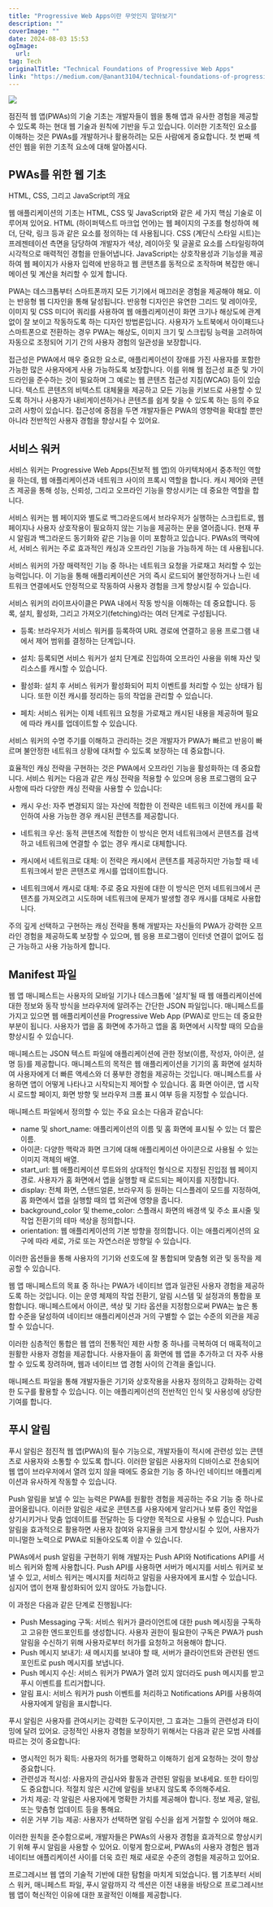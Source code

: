 ```yaml
---
title: "Progressive Web Apps이란 무엇인지 알아보기"
description: ""
coverImage: ""
date: 2024-08-03 15:53
ogImage: 
  url: 
tag: Tech
originalTitle: "Technical Foundations of Progressive Web Apps"
link: "https://medium.com/@anant3104/technical-foundations-of-progressive-web-apps-2aa1779b28bc"
---
```




<img src="/assets/img/TechnicalFoundationsofProgressiveWebApps_0.png" />

점진적 웹 앱(PWAs)의 기술 기초는 개발자들이 웹을 통해 앱과 유사한 경험을 제공할 수 있도록 하는 현대 웹 기술과 원칙에 기반을 두고 있습니다. 이러한 기초적인 요소를 이해하는 것은 PWAs를 개발하거나 활용하려는 모든 사람에게 중요합니다. 첫 번째 섹션인 웹을 위한 기초적 요소에 대해 알아봅시다.

## PWAs를 위한 웹 기초

HTML, CSS, 그리고 JavaScript의 개요

<div class="content-ad"></div>

웹 애플리케이션의 기초는 HTML, CSS 및 JavaScript와 같은 세 가지 핵심 기술로 이루어져 있어요. HTML (하이퍼텍스트 마크업 언어)는 웹 페이지의 구조를 형성하여 헤더, 단락, 링크 등과 같은 요소를 정의하는 데 사용됩니다. CSS (계단식 스타일 시트)는 프레젠테이션 측면을 담당하여 개발자가 색상, 레이아웃 및 글꼴로 요소를 스타일링하여 시각적으로 매력적인 경험을 만들어냅니다. JavaScript는 상호작용성과 기능성을 제공하여 웹 페이지가 사용자 입력에 반응하고 웹 콘텐츠를 동적으로 조작하며 복잡한 애니메이션 및 계산을 처리할 수 있게 합니다.

PWA는 데스크톱부터 스마트폰까지 모든 기기에서 매끄러운 경험을 제공해야 해요. 이는 반응형 웹 디자인을 통해 달성됩니다. 반응형 디자인은 유연한 그리드 및 레이아웃, 이미지 및 CSS 미디어 쿼리를 사용하여 웹 애플리케이션이 화면 크기나 해상도에 관계없이 잘 보이고 작동하도록 하는 디자인 방법론입니다. 사용자가 노트북에서 아이패드나 스마트폰으로 전환하는 경우 PWA는 해상도, 이미지 크기 및 스크립팅 능력을 고려하여 자동으로 조정되어 기기 간의 사용자 경험의 일관성을 보장합니다.

접근성은 PWA에서 매우 중요한 요소로, 애플리케이션이 장애를 가진 사용자를 포함한 가능한 많은 사용자에게 사용 가능하도록 보장합니다. 이를 위해 웹 접근성 표준 및 가이드라인을 준수하는 것이 필요하며 그 예로는 웹 콘텐츠 접근성 지침(WCAG) 등이 있습니다. 텍스트 콘텐츠의 비텍스트 대체물을 제공하고 모든 기능을 키보드로 사용할 수 있도록 하거나 사용자가 내비게이션하거나 콘텐츠를 쉽게 찾을 수 있도록 하는 등의 주요 고려 사항이 있습니다. 접근성에 중점을 두면 개발자들은 PWA의 영향력을 확대할 뿐만 아니라 전반적인 사용자 경험을 향상시킬 수 있어요.

## 서비스 워커

<div class="content-ad"></div>

서비스 워커는 Progressive Web Apps(진보적 웹 앱)의 아키텍처에서 중추적인 역할을 하는데, 웹 애플리케이션과 네트워크 사이의 프록시 역할을 합니다. 캐시 제어와 콘텐츠 제공을 통해 성능, 신뢰성, 그리고 오프라인 기능을 향상시키는 데 중요한 역할을 합니다.

서비스 워커는 웹 페이지와 별도로 백그라운드에서 브라우저가 실행하는 스크립트로, 웹 페이지나 사용자 상호작용이 필요하지 않는 기능을 제공하는 문을 열어줍니다. 현재 푸시 알림과 백그라운드 동기화와 같은 기능을 이미 포함하고 있습니다. PWAs의 맥락에서, 서비스 워커는 주로 효과적인 캐싱과 오프라인 기능을 가능하게 하는 데 사용됩니다.

서비스 워커의 가장 매력적인 기능 중 하나는 네트워크 요청을 가로채고 처리할 수 있는 능력입니다. 이 기능을 통해 애플리케이션은 거의 즉시 로드되어 불안정하거나 느린 네트워크 연결에서도 안정적으로 작동하여 사용자 경험을 크게 향상시킬 수 있습니다.

서비스 워커의 라이프사이클은 PWA 내에서 작동 방식을 이해하는 데 중요합니다. 등록, 설치, 활성화, 그리고 가져오기(fetching)라는 여러 단계로 구성됩니다.

<div class="content-ad"></div>

- 등록: 브라우저가 서비스 워커를 등록하여 URL 경로에 연결하고 응용 프로그램 내에서 제어 범위를 결정하는 단계입니다.

- 설치: 등록되면 서비스 워커가 설치 단계로 진입하여 오프라인 사용을 위해 자산 및 리소스를 캐시할 수 있습니다.

- 활성화: 설치 후 서비스 워커가 활성화되어 피치 이벤트를 처리할 수 있는 상태가 됩니다. 또한 이전 캐시를 정리하는 등의 작업을 관리할 수 있습니다.

- 페치: 서비스 워커는 이제 네트워크 요청을 가로채고 캐시된 내용을 제공하며 필요에 따라 캐시를 업데이트할 수 있습니다.

서비스 워커의 수명 주기를 이해하고 관리하는 것은 개발자가 PWA가 빠르고 반응이 빠르며 불안정한 네트워크 상황에 대처할 수 있도록 보장하는 데 중요합니다.

효율적인 캐싱 전략을 구현하는 것은 PWA에서 오프라인 기능을 활성화하는 데 중요합니다. 서비스 워커는 다음과 같은 캐싱 전략을 적용할 수 있으며 응용 프로그램의 요구 사항에 따라 다양한 캐싱 전략을 사용할 수 있습니다:

- 캐시 우선: 자주 변경되지 않는 자산에 적합한 이 전략은 네트워크 이전에 캐시를 확인하여 사용 가능한 경우 캐시된 콘텐츠를 제공합니다.

- 네트워크 우선: 동적 콘텐츠에 적합한 이 방식은 먼저 네트워크에서 콘텐츠를 검색하고 네트워크에 연결할 수 없는 경우 캐시로 대체합니다.

- 캐시에서 네트워크로 대체: 이 전략은 캐시에서 콘텐츠를 제공하지만 가능할 때 네트워크에서 받은 콘텐츠로 캐시를 업데이트합니다.

- 네트워크에서 캐시로 대체: 주로 중요 자원에 대한 이 방식은 먼저 네트워크에서 콘텐츠를 가져오려고 시도하며 네트워크에 문제가 발생할 경우 캐시를 대체로 사용합니다.

<div class="content-ad"></div>

주의 깊게 선택하고 구현하는 캐싱 전략을 통해 개발자는 자신들의 PWA가 강력한 오프라인 경험을 제공하도록 보장할 수 있으며, 웹 응용 프로그램이 인터넷 연결이 없어도 접근 가능하고 사용 가능하게 합니다.

## Manifest 파일

웹 앱 매니페스트는 사용자의 모바일 기기나 데스크톱에 '설치'될 때 웹 애플리케이션에 대한 정보와 동작 방식을 브라우저에 알려주는 간단한 JSON 파일입니다. 매니페스트를 가지고 있으면 웹 애플리케이션을 Progressive Web App (PWA)로 만드는 데 중요한 부분이 됩니다. 사용자가 앱을 홈 화면에 추가하고 앱을 홈 화면에서 시작할 때의 모습을 향상시킬 수 있습니다.

매니페스트는 JSON 텍스트 파일에 애플리케이션에 관한 정보(이름, 작성자, 아이콘, 설명 등)를 제공합니다. 매니페스트의 목적은 웹 애플리케이션을 기기의 홈 화면에 설치하여 사용자에게 더 빠른 액세스와 더 풍부한 경험을 제공하는 것입니다. 매니페스트를 사용하면 앱이 어떻게 나타나고 시작되는지 제어할 수 있습니다. 홈 화면 아이콘, 앱 시작 시 로드할 페이지, 화면 방향 및 브라우저 크롬 표시 여부 등을 지정할 수 있습니다.

<div class="content-ad"></div>

매니페스트 파일에서 정의할 수 있는 주요 요소는 다음과 같습니다:

- name 및 short_name: 애플리케이션의 이름 및 홈 화면에 표시될 수 있는 더 짧은 이름.
- 아이콘: 다양한 맥락과 화면 크기에 대해 애플리케이션 아이콘으로 사용될 수 있는 이미지 객체의 배열.
- start_url: 웹 애플리케이션 루트와의 상대적인 형식으로 지정된 진입점 웹 페이지 경로. 사용자가 홈 화면에서 앱을 실행할 때 로드되는 페이지를 지정합니다.
- display: 전체 화면, 스탠드얼론, 브라우저 등 원하는 디스플레이 모드를 지정하여, 홈 화면에서 앱을 실행할 때의 앱 외관에 영향을 줍니다.
- background_color 및 theme_color: 스플래시 화면의 배경색 및 주소 표시줄 및 작업 전환기의 테마 색상을 정의합니다.
- orientation: 웹 애플리케이션의 기본 방향을 정의합니다. 이는 애플리케이션의 요구에 따라 세로, 가로 또는 자연스러운 방향일 수 있습니다.

이러한 옵션들을 통해 사용자의 기기와 선호도에 잘 통합되며 맞춤형 외관 및 동작을 제공할 수 있습니다.

웹 앱 매니페스트의 목표 중 하나는 PWA가 네이티브 앱과 일관된 사용자 경험을 제공하도록 하는 것입니다. 이는 운영 체제의 작업 전환기, 알림 시스템 및 설정과의 통합을 포함합니다. 매니페스트에서 아이콘, 색상 및 기타 옵션을 지정함으로써 PWA는 높은 통합 수준을 달성하여 네이티브 애플리케이션과 거의 구별할 수 없는 수준의 외관을 제공할 수 있습니다.

<div class="content-ad"></div>

이러한 심층적인 통합은 웹 앱의 전통적인 제한 사항 중 하나를 극복하여 더 매혹적이고 원활한 사용자 경험을 제공합니다. 사용자들이 홈 화면에 웹 앱을 추가하고 더 자주 사용할 수 있도록 장려하며, 웹과 네이티브 앱 경험 사이의 간격을 줄입니다.

매니페스트 파일을 통해 개발자들은 기기와 상호작용을 사용자 정의하고 강화하는 강력한 도구를 활용할 수 있습니다. 이는 애플리케이션의 전반적인 인식 및 사용성에 상당한 기여를 합니다.

## 푸시 알림

푸시 알림은 점진적 웹 앱(PWA)의 필수 기능으로, 개발자들이 적시에 관련성 있는 콘텐츠로 사용자와 소통할 수 있도록 합니다. 이러한 알림은 사용자의 디바이스로 전송되어 웹 앱이 브라우저에서 열려 있지 않을 때에도 중요한 기능 중 하나인 네이티브 애플리케이션과 유사하게 작동할 수 있습니다.

<div class="content-ad"></div>

Push 알림을 보낼 수 있는 능력은 PWA를 원활한 경험을 제공하는 주요 기능 중 하나로 끌어올립니다. 이러한 알림은 새로운 콘텐츠를 사용자에게 알리거나 보류 중인 작업을 상기시키거나 맞춤 업데이트를 전달하는 등 다양한 목적으로 사용될 수 있습니다. Push 알림을 효과적으로 활용하면 사용자 참여와 유지율을 크게 향상시킬 수 있어, 사용자가 미니멀한 노력으로 PWA로 되돌아오도록 이끌 수 있습니다.

PWAs에서 push 알림을 구현하기 위해 개발자는 Push API와 Notifications API를 서비스 워커와 함께 사용합니다. Push API를 사용하면 서버가 메시지를 서비스 워커로 보낼 수 있고, 서비스 워커는 메시지를 처리하고 알림을 사용자에게 표시할 수 있습니다. 심지어 앱이 현재 활성화되어 있지 않아도 가능합니다.

이 과정은 다음과 같은 단계로 진행됩니다:

- Push Messaging 구독: 서비스 워커가 클라이언트에 대한 push 메시징을 구독하고 고유한 엔드포인트를 생성합니다. 사용자 권한이 필요한이 구독은 PWA가 push 알림을 수신하기 위해 사용자로부터 허가를 요청하고 허용해야 합니다.
- Push 메시지 보내기: 새 메시지를 보내야 할 때, 서버가 클라이언트와 관련된 엔드포인트로 push 메시지를 보냅니다.
- Push 메시지 수신: 서비스 워커가 PWA가 열려 있지 않더라도 push 메시지를 받고 푸시 이벤트를 트리거합니다.
- 알림 표시: 서비스 워커가 push 이벤트를 처리하고 Notifications API를 사용하여 사용자에게 알림을 표시합니다.

<div class="content-ad"></div>

푸시 알림은 사용자를 관여시키는 강력한 도구이지만, 그 효과는 그들의 관련성과 타이밍에 달려 있어요. 긍정적인 사용자 경험을 보장하기 위해서는 다음과 같은 모범 사례를 따르는 것이 중요합니다:

- 명시적인 허가 획득: 사용자의 허가를 명확하고 이해하기 쉽게 요청하는 것이 항상 중요합니다.
- 관련성과 적시성: 사용자의 관심사와 활동과 관련된 알림을 보내세요. 또한 타이밍도 중요합니다. 적절치 않은 시간에 알림을 보내지 않도록 주의해주세요.
- 가치 제공: 각 알림은 사용자에게 명확한 가치를 제공해야 합니다. 정보 제공, 알림, 또는 맞춤형 업데이트 등을 통해요.
- 쉬운 거부 기능 제공: 사용자가 선택하면 알림 수신을 쉽게 거절할 수 있어야 해요.

이러한 원칙을 준수함으로써, 개발자들은 PWAs의 사용자 경험을 효과적으로 향상시키기 위해 푸시 알림을 사용할 수 있어요. 이렇게 함으로써, PWAs의 사용자 경험은 웹과 네이티브 애플리케이션 사이를 더욱 흐린 채로 새로운 수준의 경험을 제공하고 있어요.

<div class="content-ad"></div>

프로그레시브 웹 앱의 기술적 기반에 대한 탐험을 마치게 되었습니다. 웹 기초부터 서비스 워커, 매니페스트 파일, 푸시 알람까지 각 섹션은 이전 내용을 바탕으로 프로그레시브 웹 앱이 혁신적인 이유에 대한 포괄적인 이해를 제공합니다.
